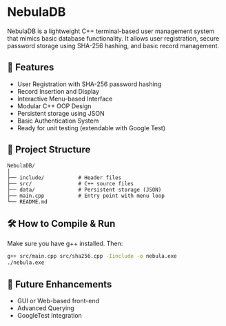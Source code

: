 
# NebulaDB 

NebulaDB is a lightweight C++ terminal-based user management system that mimics basic database functionality. 
It allows user registration, secure password storage using SHA-256 hashing, and basic record management.

## 🚀 Features

- User Registration with SHA-256 password hashing
- Record Insertion and Display
- Interactive Menu-based Interface
- Modular C++ OOP Design
- Persistent storage using JSON
- Basic Authentication System
- Ready for unit testing (extendable with Google Test)

## 📁 Project Structure

```
NebulaDB/
│
├── include/           # Header files
├── src/               # C++ source files
├── data/              # Persistent storage (JSON)
├── main.cpp           # Entry point with menu loop
└── README.md
```

## 🛠️ How to Compile & Run

Make sure you have g++ installed. Then:

```bash
g++ src/main.cpp src/sha256.cpp -Iinclude -o nebula.exe
./nebula.exe
```

## 🧠 Future Enhancements

- GUI or Web-based front-end
- Advanced Querying
- GoogleTest Integration
